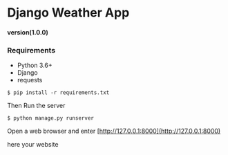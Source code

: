# Django Weather App

#### version(1.0.0)
 
### Requirements
- Python 3.6+
- Django
- requests
```shell
$ pip install -r requirements.txt
```
Then Run the server
```
$ python manage.py runserver
```
Open a web browser and enter [http://127.0.0.1:8000](http://127.0.0.1:8000)

here your website
